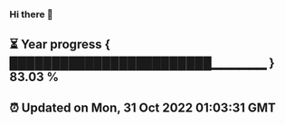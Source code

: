 ### Hi there 👋
⏳ Year progress { ████████████████████████▁▁▁▁▁▁ } 83.03 %
---
⏰ Updated on Mon, 31 Oct 2022 01:03:31 GMT
---
